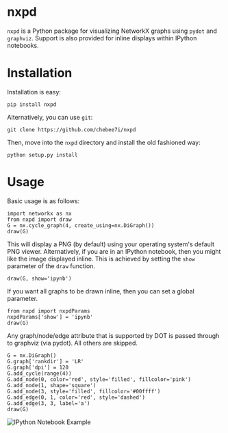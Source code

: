 nxpd
====

`nxpd` is a Python package for visualizing NetworkX graphs using `pydot`
and `graphviz`. Support is also provided for inline displays within IPython
notebooks.

Installation
============

Installation is easy:

    pip install nxpd

Alternatively, you can use `git`:

    git clone https://github.com/chebee7i/nxpd

Then, move into the `nxpd` directory and install the old fashioned way:

    python setup.py install

Usage
=====

Basic usage is as follows:

    import networkx as nx
    from nxpd import draw
    G = nx.cycle_graph(4, create_using=nx.DiGraph())
    draw(G)

This will display a PNG (by default) using your operating system's default
PNG viewer.  Alternatively, if you are in an IPython notebook, then you
might like the image displayed inline.  This is achieved by setting the `show`
parameter of the `draw` function.

    draw(G, show='ipynb')

If you want all graphs to be drawn inline, then you can set a global parameter.

    from nxpd import nxpdParams
    nxpdParams['show'] = 'ipynb'
    draw(G)

Any graph/node/edge attribute that is supported by DOT is passed through to
graphviz (via pydot).  All others are skipped.

    G = nx.DiGraph()
    G.graph['rankdir'] = 'LR'
    G.graph['dpi'] = 120
    G.add_cycle(range(4))
    G.add_node(0, color='red', style='filled', fillcolor='pink')
    G.add_node(1, shape='square')
    G.add_node(3, style='filled', fillcolor='#00ffff')
    G.add_edge(0, 1, color='red', style='dashed')
    G.add_edge(3, 3, label='a')
    draw(G)

![IPython Notebook Example](images/demo.png)
